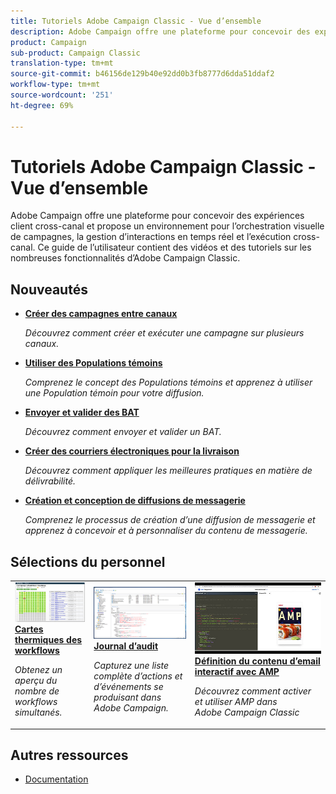 ```yaml
---
title: Tutoriels Adobe Campaign Classic - Vue d’ensemble
description: Adobe Campaign offre une plateforme pour concevoir des expériences client cross-canal et propose un environnement pour l’orchestration visuelle de campagnes, la gestion d’interactions en temps réel et l’exécution cross-canal. Ce guide de l’utilisateur contient des vidéos et des tutoriels sur les nombreuses fonctionnalités d’Adobe Campaign Standard.
product: Campaign
sub-product: Campaign Classic
translation-type: tm+mt
source-git-commit: b46156de129b40e92dd0b3fb8777d6dda51ddaf2
workflow-type: tm+mt
source-wordcount: '251'
ht-degree: 69%

---
```



# Tutoriels Adobe Campaign Classic - Vue d’ensemble

Adobe Campaign offre une plateforme pour concevoir des expériences client cross-canal et propose un environnement pour l’orchestration visuelle de campagnes, la gestion d’interactions en temps réel et l’exécution cross-canal. Ce guide de l’utilisateur contient des vidéos et des tutoriels sur les nombreuses fonctionnalités d’Adobe Campaign Classic.

## Nouveautés

* **[Créer des campagnes entre canaux](/help/orchestrating-campaigns/cross-channel-campaigns.md)**

   *Découvrez comment créer et exécuter une campagne sur plusieurs canaux.*

* **[Utiliser des Populations témoins](/help/sending-messages/email-channel/use-control-groups.md)**

   *Comprenez le concept des Populations témoins et apprenez à utiliser une Population témoin pour votre diffusion.*

* **[Envoyer et valider des BAT](/help/sending-messages/email-channel/send-and-validate-proofs.md)**

   *Découvrez comment envoyer et valider un BAT.*

* **[Créer des courriers électroniques pour la livraison](/help/sending-messages/email-channel/design-emails-for-deliverability.md)**

   *Découvrez comment appliquer les meilleures pratiques en matière de délivrabilité.*

* **[Création et conception de diffusions de messagerie](/help/sending-messages/email-channel/create-and-design-email-deliveries.md)**

   *Comprenez le processus de création d’une diffusion de messagerie et apprenez à concevoir et à personnaliser du contenu de messagerie.*


## Sélections du personnel

<table>
<tr>
  <td>
    <a href="./monitoring-campaign-classic/workflow-heatmap.md">
      <img alt="Cartes thermiques des workflows (vidéo)" src="./assets/workflow-heatmap.png"/>
    </a>
    <div>
      <a href="./monitoring-campaign-classic/workflow-heatmap.md">
    <strong>Cartes thermiques des workflows</strong>
    </a>
    </div>
    <p>
    <em>Obtenez un aperçu du nombre de workflows simultanés.</em>
    <p>
  </td>
   <td>
    <a href="./monitoring-campaign-classic/audit-trail.md">
      <img alt="Journal d’audit (vidéo)" src="./assets/acc-audit-trail-thumb.png" />
    </a>
    <div>
      <a href="./monitoring-campaign-classic/audit-trail.md">
    <strong>Journal d’audit</strong>
    </a>
    </div> 
    <p>
    <em>Capturez une liste complète d’actions et d’événements se produisant dans Adobe Campaign.</em>
    <p>
  </td>
  <td>
    <a href="./sending-messages/email-channel/defining-interactive-email-content-with-amp.md">
      <img alt="Définition du contenu d’email interactif avec AMP (vidéo)" src="./assets/29940.png" />
    </a>
    <div>
      <a href="./sending-messages/email-channel/defining-interactive-email-content-with-amp.md">
    <strong>Définition du contenu d’email interactif avec AMP</strong>
    </a>
    </div>
    <p>
    <em>Découvrez comment activer et utiliser AMP dans Adobe Campaign Classic </em>
    <p>
  </td>
</tr>
</table>

## Autres ressources

* [Documentation](https://docs.campaign.adobe.com/doc/AC/fr-FR/PTF_Starting_with_Adobe_Campaign_About_Adobe_Campaign_Classic.html)
